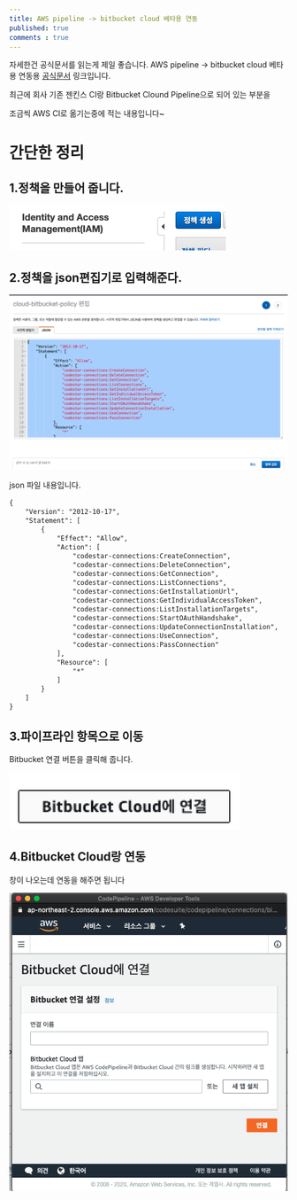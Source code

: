 ```yaml
---
title: AWS pipeline -> bitbucket cloud 베타용 연동 
published: true
comments : true
---
```


자세한건 공식문서를 읽는게 제일 좋습니다.
AWS pipeline -> bitbucket cloud 베타용 연동용 [공식문서](https://aws.amazon.com/ko/about-aws/whats-new/2019/12/aws-codepipeline-now-supports-atlassian-bitbucket-cloud/)
링크입니다.

최근에 회사 기존 젠킨스 CI랑 Bitbucket Clound Pipeline으로 되어 있는 부분을 

조금씩 AWS CI로 옮기는중에 적는 내용입니다~

# 간단한 정리 

## 1.정책을 만들어 줍니다.

![1](/assets/imgs/2020/05/18/1.png)

## 2.정책을 json편집기로 입력해준다.

![2](/assets/imgs/2020/05/18/2.png)

json 파일 내용입니다.

```
{
    "Version": "2012-10-17",
    "Statement": [
        {
            "Effect": "Allow",
            "Action": [
                "codestar-connections:CreateConnection",
                "codestar-connections:DeleteConnection",
                "codestar-connections:GetConnection",
                "codestar-connections:ListConnections",
                "codestar-connections:GetInstallationUrl",
                "codestar-connections:GetIndividualAccessToken",
                "codestar-connections:ListInstallationTargets",
                "codestar-connections:StartOAuthHandshake",
                "codestar-connections:UpdateConnectionInstallation",
                "codestar-connections:UseConnection",
                "codestar-connections:PassConnection"
            ],
            "Resource": [
                "*"
            ]
        }
    ]
}
```


## 3.파이프라인 항목으로 이동
Bitbucket 연결 버튼을 클릭해 줍니다.

![3](/assets/imgs/2020/05/18/3.png)


## 4.Bitbucket Cloud랑 연동
창이 나오는데 연동을 해주면 됩니다 

![4](/assets/imgs/2020/05/18/4.png)